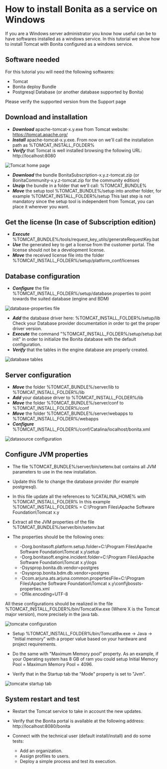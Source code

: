 # How to install Bonita as a service on Windows

If you are a Windows server administrator you know how useful can be to have softwares installed as a windows service.
In this tutorial we show how to install Tomcat with Bonita configured as a windows service.

## Software needed

For this tutorial you will need the following softwares:
* Tomcat
* Bonita deploy Bundle
* Postgresql Database (or another database supported by Bonita)

Please verify the supported version from the Support page

## Download and installation

* **_Download_** apache-tomcat-x.y.exe from Tomcat website: https://tomcat.apache.org/
* **_Install_** apache-tomcat-x.y.exe. From now on we'll call the installation path as %TOMCAT_INSTALL_FOLDER%
* **_Verify_** that Tomcat is well installed browsing the following URL: http://localhost:8080

![Tomcat home page](images/bonita-as-windows-service/tomcatHome.png)

* **_Download_** the bundle BonitaSubscription-x.y.z-tomcat.zip (or BonitaCommunity-x.y.z-tomcat.zip for the community edition)
* **_Unzip_** the bundle in a folder that we'll call: %TOMCAT_BUNDLE%
* **_Move_** the setup tool %TOMCAT_BUNDLE%/setup into another folder, for example %TOMCAT_INSTALL_FOLDER%/setup
This last step is not mandatory since the setup tool is independent from Tomcat, you can place it wherever you want.

## Get the license (In case of Subscription edition)

* **_Execute_** %TOMCAT_BUNDLE%/tools/request_key_utils/generateRequestKey.bat
* **_Use_** the generated key to get a license from the customer portal. The license should not be a development license.
* **_Move_** the received license file into the folder %TOMCAT_INSTALL_FOLDER%/setup/platform_conf/licenses

## Database configuration

* **_Configure_** the file %TOMCAT_INSTALL_FOLDER%/setup/database.properties to point towards the suited database (engine and BDM)

![database-properties file](images/bonita-as-windows-service/databaseProperties.png)

* **_Add_** the database driver here: %TOMCAT_INSTALL_FOLDER%/setup/lib
Check your Database provider documentation in order to get the proper driver version. 
* **_Execute_** the command "%TOMCAT_INSTALL_FOLDER%/setup/setup.bat init" in order to initialize the Bonita database with the default configuration.
* **_Verify_** that the tables in the engine database are properly created.

![database tables](images/bonita-as-windows-service/postgresTables.png)

## Server configuration

* **_Move_** the folder %TOMCAT_BUNDLE%/server/lib to %TOMCAT_INSTALL_FOLDER%/lib
* **_Add_** your database driver to %TOMCAT_INSTALL_FOLDER%/lib
* **_Move_** the folder %TOMCAT_BUNDLE%/server/conf to %TOMCAT_INSTALL_FOLDER%/conf
* **_Move_** the folder %TOMCAT_BUNDLE%/server/webapps to %TOMCAT_INSTALL_FOLDER%/webapps
* **_Configure_** %TOMCAT_INSTALL_FOLDER%/conf/Catalina/localhost/bonita.xml

![datasource configuration](images/bonita-as-windows-service/bonitaXml.png)

## Configure JVM properties

* The file %TOMCAT_BUNDLE%/server/bin/setenv.bat contains all JVM parameters to use in the new installation.
* Update this file to change the database provider (for example postgresql).
* In this file update all the references to %CATALINA_HOME% with %TOMCAT_INSTALL_FOLDER%
In this example %TOMCAT_INSTALL_FOLDER% = C:\Program Files\Apache Software Foundation\Tomcat x.y
* Extract all the JVM properties of the file %TOMCAT_BUNDLE%/server/bin/setenv.bat 

* The properties should be the following ones:

  * -Dorg.bonitasoft.platform.setup.folder=C:\Program Files\Apache Software Foundation\Tomcat x.y\setup
  * -Dorg.bonitasoft.engine.incident.folder=C:\Program Files\Apache Software Foundation\Tomcat x.y\logs
  * -Dsysprop.bonita.db.vendor=postgres
  * -Dsysprop.bonita.bdm.db.vendor=postgres
  * -Dcom.arjuna.ats.arjuna.common.propertiesFile=C:\Program Files\Apache Software Foundation\Tomcat x.y\conf\jbossts-properties.xml
  * -Dfile.encoding=UTF-8

All these configurations should be realized in the file %TOMCAT_INSTALL_FOLDER%/bin/TomcatXw.exe (Where X is the Tomcat major version), more precisely in the java tab.

![tomcatw configuration](images/bonita-as-windows-service/tomcatw.png)

* Setup %TOMCAT_INSTALL_FOLDER%/bin/Tomcat8w.exe -> Java -> "Initial memory" with a proper value based on your hardware and project requirements.
* Do the same with "Maximum Memory pool" property.
As an example, if your Operating system has 8 GB of ram you could setup Initial Memory Pool = Maximum Memory Pool = 4096.

* Verify that in the Startup tab the "Mode" property is set to "Jvm".

![tomcatw startup tab](images/bonita-as-windows-service/tomcatWStartup.png)

## System restart and test

* Restart the Tomcat service to take in account the new updates.
* Verify that the Bonita portal is available at the following address:
http://localhost:8080/bonita

* Connect with the technical user (default install/install) and do some tests:
  * Add an organization.
  * Assign profiles to users.
  * Deploy a simple process and test its execution.

